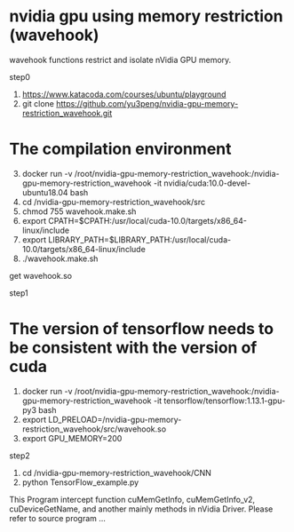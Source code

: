 # nvidia gpu using memory restriction (wavehook)
wavehook functions restrict and isolate nVidia GPU memory.

step0

1. https://www.katacoda.com/courses/ubuntu/playground
2. git clone https://github.com/yu3peng/nvidia-gpu-memory-restriction_wavehook.git
# The compilation environment
3. docker run -v /root/nvidia-gpu-memory-restriction_wavehook:/nvidia-gpu-memory-restriction_wavehook -it nvidia/cuda:10.0-devel-ubuntu18.04 bash
4. cd /nvidia-gpu-memory-restriction_wavehook/src
5. chmod 755 wavehook.make.sh
6. export CPATH=$CPATH:/usr/local/cuda-10.0/targets/x86_64-linux/include
7. export LIBRARY_PATH=$LIBRARY_PATH:/usr/local/cuda-10.0/targets/x86_64-linux/include
8. ./wavehook.make.sh

get wavehook.so

step1

# The version of tensorflow needs to be consistent with the version of cuda
1. docker run -v /root/nvidia-gpu-memory-restriction_wavehook:/nvidia-gpu-memory-restriction_wavehook -it tensorflow/tensorflow:1.13.1-gpu-py3 bash
2. export LD_PRELOAD=/nvidia-gpu-memory-restriction_wavehook/src/wavehook.so
3. export GPU_MEMORY=200

step2
1. cd /nvidia-gpu-memory-restriction_wavehook/CNN
2. python TensorFlow_example.py

This Program intercept function cuMemGetInfo, cuMemGetInfo_v2, cuDeviceGetName, and another mainly methods in nVidia Driver.
Please refer to source program ...

